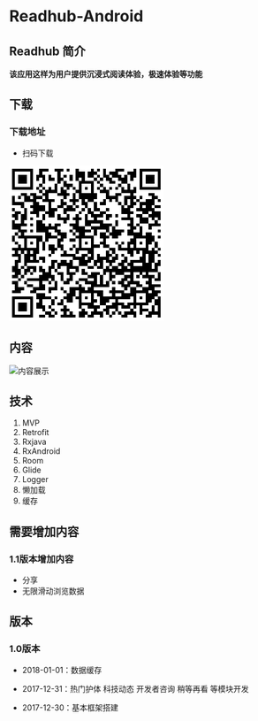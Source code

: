 # Readhub-Android

## Readhub 简介

**该应用这样为用户提供沉浸式阅读体验，极速体验等功能**

## 下载


### 下载地址

- 扫码下载

![下载地址](./data/download.png)

## 内容


![内容展示](https://ws4.sinaimg.cn/large/006tNc79ly1fn25qlh8icj30u01hc7b7.jpg)
<img src="https://ws4.sinaimg.cn/large/006tNc79ly1fn25qlh8icj30u01hc7b7.jpg" width="60%" alt=""/>
## 技术
1. MVP
2. Retrofit
3. Rxjava
3. RxAndroid
4. Room
5. Glide
6. Logger
7. 懒加载
8. 缓存


## 需要增加内容
	
###  1.1版本增加内容
 - 分享
 - 无限滑动浏览数据

## 版本

### 1.0版本

- 2018-01-01：数据缓存

- 2017-12-31：热门护体 科技动态 开发者咨询 稍等再看 等模块开发

- 2017-12-30：基本框架搭建
